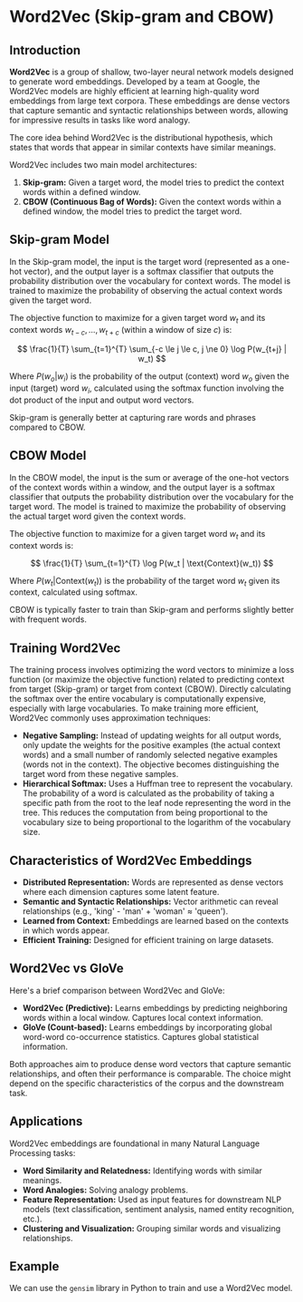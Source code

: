 # Word2Vec (Skip-gram and CBOW)

## Introduction
**Word2Vec** is a group of shallow, two-layer neural network models designed to generate word embeddings. Developed by a team at Google, the Word2Vec models are highly efficient at learning high-quality word embeddings from large text corpora. These embeddings are dense vectors that capture semantic and syntactic relationships between words, allowing for impressive results in tasks like word analogy.

The core idea behind Word2Vec is the distributional hypothesis, which states that words that appear in similar contexts have similar meanings.

Word2Vec includes two main model architectures:

1.  **Skip-gram:** Given a target word, the model tries to predict the context words within a defined window.
2.  **CBOW (Continuous Bag of Words):** Given the context words within a defined window, the model tries to predict the target word.

## Skip-gram Model
In the Skip-gram model, the input is the target word (represented as a one-hot vector), and the output layer is a softmax classifier that outputs the probability distribution over the vocabulary for context words. The model is trained to maximize the probability of observing the actual context words given the target word.

The objective function to maximize for a given target word $w_t$ and its context words $w_{t-c}, \dots, w_{t+c}$ (within a window of size $c$) is:

$$ \frac{1}{T} \sum_{t=1}^{T} \sum_{-c \le j \le c, j \ne 0} \log P(w_{t+j} | w_t) $$

Where $P(w_o | w_i)$ is the probability of the output (context) word $w_o$ given the input (target) word $w_i$, calculated using the softmax function involving the dot product of the input and output word vectors.

Skip-gram is generally better at capturing rare words and phrases compared to CBOW.

## CBOW Model
In the CBOW model, the input is the sum or average of the one-hot vectors of the context words within a window, and the output layer is a softmax classifier that outputs the probability distribution over the vocabulary for the target word. The model is trained to maximize the probability of observing the actual target word given the context words.

The objective function to maximize for a given target word $w_t$ and its context words is:

$$ \frac{1}{T} \sum_{t=1}^{T} \log P(w_t | \text{Context}(w_t)) $$

Where $P(w_t | \text{Context}(w_t))$ is the probability of the target word $w_t$ given its context, calculated using softmax.

CBOW is typically faster to train than Skip-gram and performs slightly better with frequent words.

## Training Word2Vec
The training process involves optimizing the word vectors to minimize a loss function (or maximize the objective function) related to predicting context from target (Skip-gram) or target from context (CBOW). Directly calculating the softmax over the entire vocabulary is computationally expensive, especially with large vocabularies. To make training more efficient, Word2Vec commonly uses approximation techniques:

- **Negative Sampling:** Instead of updating weights for all output words, only update the weights for the positive examples (the actual context words) and a small number of randomly selected negative examples (words not in the context). The objective becomes distinguishing the target word from these negative samples.
- **Hierarchical Softmax:** Uses a Huffman tree to represent the vocabulary. The probability of a word is calculated as the probability of taking a specific path from the root to the leaf node representing the word in the tree. This reduces the computation from being proportional to the vocabulary size to being proportional to the logarithm of the vocabulary size.

## Characteristics of Word2Vec Embeddings
- **Distributed Representation:** Words are represented as dense vectors where each dimension captures some latent feature.
- **Semantic and Syntactic Relationships:** Vector arithmetic can reveal relationships (e.g., 'king' - 'man' + 'woman' $\approx$ 'queen').
- **Learned from Context:** Embeddings are learned based on the contexts in which words appear.
- **Efficient Training:** Designed for efficient training on large datasets.

## Word2Vec vs GloVe
Here's a brief comparison between Word2Vec and GloVe:
- **Word2Vec (Predictive):** Learns embeddings by predicting neighboring words within a local window. Captures local context information.
- **GloVe (Count-based):** Learns embeddings by incorporating global word-word co-occurrence statistics. Captures global statistical information.

Both approaches aim to produce dense word vectors that capture semantic relationships, and often their performance is comparable. The choice might depend on the specific characteristics of the corpus and the downstream task.

## Applications
Word2Vec embeddings are foundational in many Natural Language Processing tasks:
- **Word Similarity and Relatedness:** Identifying words with similar meanings.
- **Word Analogies:** Solving analogy problems.
- **Feature Representation:** Used as input features for downstream NLP models (text classification, sentiment analysis, named entity recognition, etc.).
- **Clustering and Visualization:** Grouping similar words and visualizing relationships.

## Example
We can use the `gensim` library in Python to train and use a Word2Vec model. 
